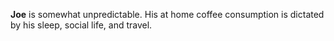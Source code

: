 **Joe** is somewhat unpredictable. His at home coffee consumption is dictated by his sleep, social life, and travel.
